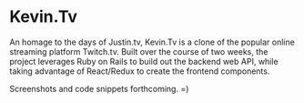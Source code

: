 # Kevin.Tv
An homage to the days of Justin.tv, Kevin.Tv is a clone of the popular online streaming platform Twitch.tv. Built over the course of two weeks, the project leverages Ruby on Rails to build out the backend web API, while taking advantage of React/Redux to create the frontend components.

Screenshots and code snippets forthcoming. =)

